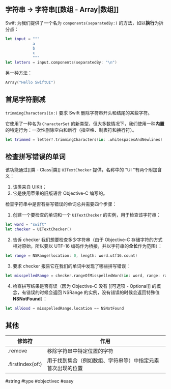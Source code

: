 ## 字符串 → 字符串[[数组 - Array|数组]]

Swift 为我们提供了一个名为 `components(separatedBy:)` 的方法，如以**换行**为拆分点：

```swift
let input = """
            a
            b
            c
            """
let letters = input.components(separatedBy: "\n")
```

另一种方法：

```swift
Array("Hello SwiftUI")
```

## 首尾字符删减

`trimmingCharacters(in:)` 要求 Swift 删除字符串开头和结尾的某些字符。

它使用了一种名为 `CharacterSet` 的新类型，但大多数情况下，我们使用一种**内置**的特定行为：一次性删除空白和新行（指空格、制表符和换行符）。

```swift
let trimmed = letter?.trimmingCharacters(in: .whitespacesAndNewlines)
```

## 检查拼写错误的单词

该功能通过[[类 - Class|类]] `UITextChecker` 提供，名称中的 "UI "有两个附加含义：

1. 该类来自 UIKit；
2. 它是使用苹果的旧版语言 Objective-C 编写的。

检查字符串中是否有拼写错误的单词总共需要四个步骤：

1. 创建一个要检查的单词和一个 `UITextChecker` 的实例，用于检查该字符串：

```swift
let word = "swift"
let checker = UITextChecker()
```

2. 告诉 checker 我们想要检查多少字符串（由于 Objective-C 存储字符的方式相对原始，所以要以 UTF-16 编码作为桥接，并以字符串的**全长**作为范围）：

```swift
let range = NSRange(location: 0, length: word.utf16.count)
```

3. 要求 checker 报告它在我们的单词中发现了哪些拼写错误：

```swift
let misspelledRange = checker.rangeOfMisspelledWord(in: word, range: range, startingAt: 0, wrap: false, language: "en")
```

4. 检查拼写结果是否有误（因为 Objective-C 没有 [[可选项 - Optional]] 的概念，有错误的时候会返回 NSRange 的实例，没有错误的时候会返回特殊值 **NSNotFound**）：

```swift
let allGood = misspelledRange.location == NSNotFound
```

## 其他

| 修饰符 | 作用 |
| ---- | ---- |
| .remove | 移除字符串中特定位置的字符 |
| .firstIndex(of:) | 用于找到集合（例如数组、字符串等）中指定元素首次出现的位置 |

#string #type #objectivec #easy 